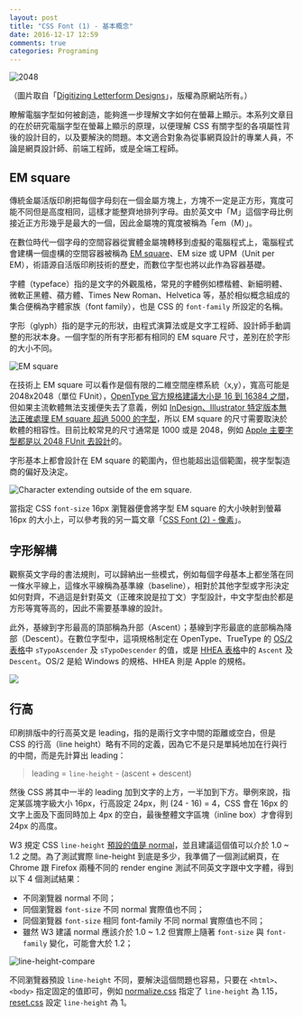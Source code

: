 ```yaml
---
layout: post
title: "CSS Font (1) - 基本概念"
date: 2016-12-17 12:59
comments: true
categories: Programing
---
```


![2048](https://lh3.googleusercontent.com/_vIG5mKzyW0lcp8INazZP3wb3d5tdN2fkEBLHzy-DJMsqzoski-1WcsUA4T-JlFYHgWqRce8Zk0ErcVQn2gR7UvaeN-MJAlFlWGh2n_sJC71dQZ_bFmXpLsOc1an7dH9u6vt44ES-Ljs6x-RbXMz_ObYyZ9vRgH18eTfVFipTJxjxPPgeynvgkWIzz6W2J6aPE6irkS0I8QXUcNMM0WNGW-b5utOd5AQl0qrp0Ti7YHiHArmd-WciTrzdi-M3AngJVw2EPt7WoBPl4DQE-NbIZHEXjp5CEoq-D6fyeefjCK6eWn-wRyqfAbVHID_R_xtajVEUz2ApIi4RxF-urECPudmJFmvy6mJTH1o5exK5-EY9sofFXxiApntimCfoRc1V8J7iyhIAO3er_JrSOAPe76DsQeC2LcHVUIE9zpos4SMgOXj4RsMjsd0U-jOJHeVmOFiMJJKV-BkHGEdQp9EV5L5nFJOoxX-Hd40mgPRwLJa1GflN055qBd0Fh44MxPTkncgBi8mhqaUNpJobO6qWRbXCga1gDRoJDUQL-Df9i5-agXegiwDpzMdW4tmu3QjFQ-e-DPLoeFmT4pYrHsYiBGCuS8pTD0rx5fG6HVaMFMy7W4dKQ=w483-h346-no)

（圖片取自「[Digitizing Letterform Designs](https://developer.apple.com/fonts/TrueType-Reference-Manual/RM01/Chap1.html)」，版權為原網站所有。）

瞭解電腦字型如何被創造，能夠進一步理解文字如何在螢幕上顯示。本系列文章目的在於研究電腦字型在螢幕上顯示的原理，以便理解 CSS 有關字型的各項屬性背後的設計目的，以及要解決的問題。本文適合對象為從事網頁設計的專業人員，不論是網頁設計師、前端工程師，或是全端工程師。

<!-- more -->

## EM square

傳統金屬活版印刷把每個字母刻在一個金屬方塊上，方塊不一定是正方形，寬度可能不同但是高度相同，這樣才能整齊地排列字母。由於英文中「M」這個字母比例接近正方形幾乎是最大的一個，因此金屬塊的寬度被稱為「em（M）」。

在數位時代一個字母的空間容器從實體金屬塊轉移到虛擬的電腦程式上，電腦程式會建構一個虛構的空間容器被稱為 [EM square](http://designwithfontforge.com/zh-CN/The_EM_Square.html)、EM size 或 UPM（Unit per EM），術語源自活版印刷技術的歷史，而數位字型也將以此作為容器基礎。

字體（typeface）指的是文字的外觀風格，常見的字體例如標楷體、新細明體、微軟正黑體、蘋方體、Times New Roman、Helvetica 等，基於相似概念組成的集合便稱為字體家族（font family），也是 CSS 的 `font-family` 所設定的名稱。

字形（glyph）指的是字元的形狀，由程式演算法或是文字工程師、設計師手動調整的形狀本身。一個字型的所有字形都有相同的 EM square 尺寸，差別在於字形的大小不同。

![EM square](https://lh3.googleusercontent.com/g1lcXEFfL9nixF0Y2Y_iGmWdB_0IDR7x8lc1Qyvsmm9HaADlF3NuwPsYRAgYZGIDfiTkE70Bzplb8wTlXMlWomr5oW3pYh82SeoK4Up0JDWVTTfBFb1uGlhuqeOSgxVxY3EQnZv7z70PqQedGmiKk3bslIllLWK_qkm0UAkz_-bH8Tu5UofMGV79RDcMCLsPcTHmz4aIv8kgwSV1v9QOsBnwzHA5VxGkUhYaI43KF7wrI8671AiRWqdoVC50fEnAilnAZfdEOuJYemEPrK08WILJhE4TsU9vT-HyyNjVbyofFkZjAuoTz38Ar8Ui-fhF_2oyqIQ_eT8IyzcAqWJdID_LQpavb4l7t_oFXvtcUMUCmBgbr0vwwBghubTM3hCP1X-L4uDYLA3ZRcZRxUilyfvx77eY5Ql7ShBQbV_WODZxsEGlTvXJVKG_R63uS01mWg0JEXEmD-hWc75yDofawRB_9wXU9iAbqR6PrFlyUUXvrRBGqDj5tqlnz1IXaOO_yviAqlWaWLjOTEP5sayRQmzlM2XsS0IOalze94YySZN31VJ34Yisf5kBjhdDQVUz5XgENmTyBCjK_CKihb-BiuT1UceXbU_sYPDNrcvMKnV1BJOIEFd2b6pWUQZ0ZtKaFc5_RyiBRZH70dyaCw0VL4_Dm8l9hwMIsaXvK89Yxj0=s755-no)

在技術上 EM square 可以看作是個有限的二維空間座標系統（x,y），寬高可能是 2048x2048（單位 FUnit），[OpenType 官方規格建議大小是 16 到 16384 之間](https://www.microsoft.com/typography/otspec/head.htm)，但如果主流軟體無法支援便失去了意義，例如 [InDesign、Illustrator 特定版本無法正確處理 EM square 超過 5000 的字型](http://typedrawers.com/discussion/comment/863/#Comment_863)，所以 EM square 的尺寸需要取決於軟體的相容性。目前比較常見的尺寸通常是 1000 或是 2048，例如 [Apple 主要字型都是以 2048 FUnit 去設計](https://developer.apple.com/fonts/TrueType-Reference-Manual/RM01/Chap1.html#master)的。

字形基本上都會設計在 EM square 的範圍內，但也能超出這個範圍，視字型製造商的偏好及決定。

![Character extending outside of the em square.](https://lh3.googleusercontent.com/87tTVmRKfgB9GM7NZWF6ip9nHW-NKYGy8gNU9f8K3aMZXCkg0f16JGgT4-_0tht9i5WpLWOHJYi3NKflZiRjHg5ve1V9lKnUVTGiubZwDXkMuizGc2jP-hozP4zLsLPQlVM_Jmfs65TrS_exYL-BmWRc_h2g9YwxAZkB08zoX3CmEiTfVsehGl31MPuB0C3JtpObW19usVSG98AMDSrYQIt_SxYu58sBQEpfTKpJprFjND5IP7um5IKWuqJixDHjr3ZwF4k4y9b3PiCr3KV7OrpzF51Gl7_HvNfZPzCKt-8vCEgIRODN26N5NjEv6Gq7wuKDDItU30Ukj1RUOibGYlv6grb39g2EkiPwQsnYx9R0FEBvOHP_LrZMfzPH8-Yhqka99lIAbQT2-29593zDY3CqKTB3pFADrqM9zJSUNz3zTU_qeBZppdVZ3IflBaDdD1uKDBlVSe9tu6HQqoxFgNpXBmQmuuX6uI7s5CNpWDtocaon9VfyhWPxzRsKYlABBP5L8Ag3TC7GOwFvKGjwK1lse5WIuK1t8HgC9MniNHW1iIenF0H33kvPruTispc31EV8lpz3w4uQNJFmFzMWVB-KmKXqOCdlTu5oJ1iqxVhsNB8bV8X1mVDzKu3w00-oQvVexxWi5FUd_ng1hs7oDY2VnOXW6nSyeCmrxOq0YPA=s799-no)

當指定 CSS `font-size` 16px 瀏覽器便會將字型 EM square 的大小映射到螢幕 16px 的大小上，可以參考我的另一篇文章「[CSS Font (2) - 像素](http://blog.chh.tw/posts/css-font-pixel/)」。

## 字形解構

觀察英文字母的書法規則，可以歸納出一些模式，例如每個字母基本上都坐落在同一條水平線上，這條水平線稱為基準線（baseline），相對於其他字型或字形決定如何對齊，不過這是針對英文（正確來說是拉丁文）字型設計，中文字型由於都是方形等寬等高的，因此不需要基準線的設計。

此外，基線到字形最高的頂部稱為升部（Ascent）；基線到字形最底的底部稱為降部（Descent）。在數位字型中，這項規格制定在 OpenType、TrueType 的 [OS/2 表格](https://www.microsoft.com/typography/otspec/os2.htm)中 `sTypoAscender` 及 `sTypoDescender` 的值，或是 [HHEA 表格](https://developer.apple.com/fonts/TrueType-Reference-Manual/RM06/Chap6hhea.html)中的 `Ascent` 及 `Descent`。OS/2 是給 Windows 的規格、HHEA 則是 Apple 的規格。

![](https://lh3.googleusercontent.com/qC070S-SC4Z330u2-mHASXfdcuMaSWZeJLLkMrdDcjZ-k5U5mPDwHJJPOSpT_mCwVtofFUjevRD3BI9mqIXEfJp39UFkk9cCRD-KcciLuOGQalz2xBk8i3skrqOCgv92jiJsqAnK99jXGV_Qjr0vosSo2_tgZmZXdMrGSRemvVDsw9Gn2PYg8VNhEjxnZNAZkoeCUPe9hPg7ecTpWWpJKhWgUY-UnQTRtV3KIGKEIufRnhjwMQrE4rkO2l3v6l5BX3_Gultxc-hNkJ9-0ScKhGMz5gyPHKHBLiykv0MATtp04_292JxcO8079Qoy65mMWIE8XPjvYdcfJR5GhxiKk2seNof0f4gAb-jjhDl3u7SvA8XI8-VAHm2wPS2qgMCP_w8jxM__VhbJDnOcBqBLBpbNz3P_o3AjXPUy6S5fVGbbT7DSfhPDSn2RAEUIi0K68ZnfaeX0VRWqPY3vQ_jq_wDsasqZYw2NedOFpR5VVvgK3MSfKN40jw1qn7_IaXnClwSgZzNZJqZ7UwYthjUO-QxZlTGQyCILBnnye3b5aEAJmIlDXD08GWMj9Hu778uap1AJcX1mseJb4L_fwlv3NSQzutLmJMeC2zFrCXtvO3Om970ucDOllxt3kP2-n08cy9igomlsEgUa1G46u3HyVvITc51D22ZbbkpfH0gLfMw=w914-h738-no)

## 行高

印刷排版中的行高英文是 leading，指的是兩行文字中間的距離或空白，但是 CSS 的行高（line height）略有不同的定義，因為它不是只是單純地加在行與行的中間，而是先計算出 leading：

> leading = `line-height` - (ascent + descent)

然後 CSS 將其中一半的 leading 加到文字的上方，一半加到下方。舉例來說，指定某區塊字級大小 16px，行高設定 24px，則 (24 - 16) = 4，CSS 會在 16px 的文字上面及下面同時加上 4px 的空白，最後整體文字區塊（inline box）才會得到 24px 的高度。

W3 規定 CSS `line-height` [預設的值是 normal](https://www.w3.org/TR/2011/PR-CSS2-20110412/visudet.html#propdef-line-height)，並且建議這個值可以介於 1.0 ~ 1.2 之間。為了測試實際 line-height 到底是多少，我準備了一個測試網頁，在 Chrome 跟 Firefox 兩種不同的 render engine 測試不同英文字跟中文字體，得到以下 4 個測試結果：

* 不同瀏覽器 normal 不同；
* 同個瀏覽器 `font-size` 不同 normal 實際值也不同；
* 同個瀏覽器 `font-size` 相同 font-family 不同 normal 實際值也不同；
* 雖然 W3 建議 normal 應該介於 1.0 ~ 1.2 但實際上隨著 `font-size` 與 `font-family` 變化，可能會大於 1.2；

![line-height-compare](https://lh3.googleusercontent.com/2YoOk7Z7nao8okS7x8r351ZcSxuz9OHWziJEkoYIIEfsZlm6pcN-2vEGGL_Meh001IBPfSdw_JApeQ2ONLzlIdjs-1jkWS9Nz1REdtiY6pbY4SUKZFYEcPTDLk5WuZFoo_UiGfgSVBUJ6F-mm549PqzgxBp279iQM0B5GrrAA62MKUAfHxVJmRLQohvPVh2PKA9I5tvHdQUO0Y0N1J_Up3CCSlPaSB9h4Zvoj4wZ6M51GeJi39OeqZUu_XL-YAPOmQSTXvDAgBwaiMlAXUevxBCkoARGDOKGXB8Z3mW_OyPHwv4Af37-MYgzO4SyMQWoHoocYLBxtPIV4QzRRQTUaU9lroOE2q5blXCwQHSTVWY5tIej_tjB_P4Gy6AV4RSyKJDnUXom5s5vCMGCma2CU851laqZV4nYiLRVQXv61ngtRDBLn5xujjTLM66AG4nwfr7yeCXrbCLpO8aA0__33F5lHlZITIaq5zvbDYfe2wME_j3AWmunQ2zir6pBJ9W8MTDttq0LG4d6MVW9P4_joHIcvO-670lGG6rLMiY14AJtTqrx6aminh9E4u_e2Nve6ayuPHipD5GxFtbRYHEJLFk81kgpNtdtQcGAuT79HxNn0TaHKg=w1071-h799-no)

不同瀏覽器預設 `line-height` 不同，要解決這個問題也容易，只要在 `<html>`、`<body>` 指定固定的值即可，例如 [normalize.css](https://necolas.github.io/normalize.css/) 指定了 `line-height` 為 1.15，[reset.css](http://meyerweb.com/eric/tools/css/reset/) 設定 `line-height` 為 1。
